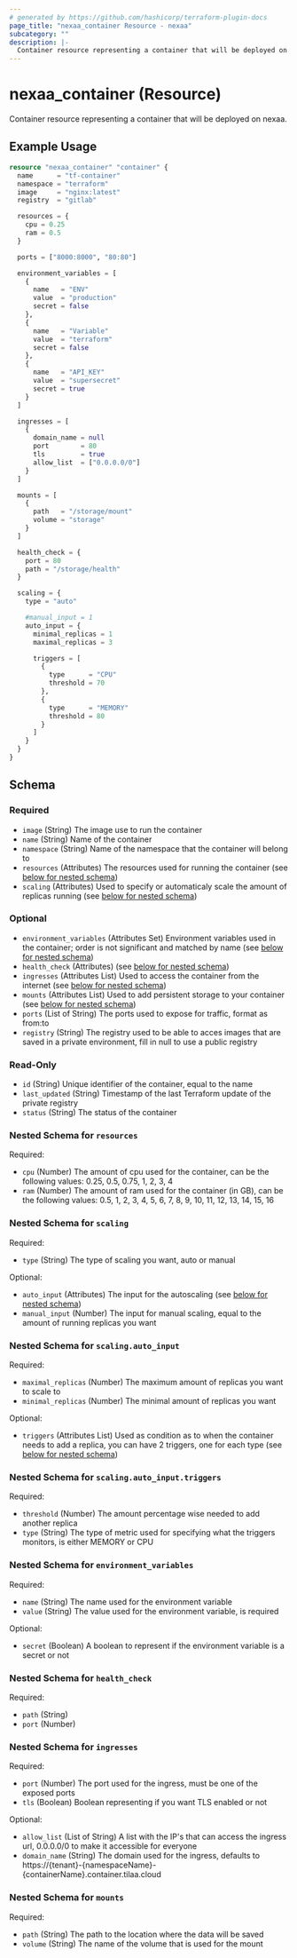 ```yaml
---
# generated by https://github.com/hashicorp/terraform-plugin-docs
page_title: "nexaa_container Resource - nexaa"
subcategory: ""
description: |-
  Container resource representing a container that will be deployed on nexaa.
---
```


# nexaa_container (Resource)

Container resource representing a container that will be deployed on nexaa.

## Example Usage

```terraform
resource "nexaa_container" "container" {
  name      = "tf-container"
  namespace = "terraform"
  image     = "nginx:latest"
  registry  = "gitlab"

  resources = {
    cpu = 0.25
    ram = 0.5
  }

  ports = ["8000:8000", "80:80"]

  environment_variables = [
    {
      name   = "ENV"
      value  = "production"
      secret = false
    },
    {
      name   = "Variable"
      value  = "terraform"
      secret = false
    },
    {
      name   = "API_KEY"
      value  = "supersecret"
      secret = true
    }
  ]

  ingresses = [
    {
      domain_name = null
      port        = 80
      tls         = true
      allow_list  = ["0.0.0.0/0"]
    }
  ]

  mounts = [
    {
      path   = "/storage/mount"
      volume = "storage"
    }
  ]

  health_check = {
    port = 80
    path = "/storage/health"
  }

  scaling = {
    type = "auto"

    #manual_input = 1
    auto_input = {
      minimal_replicas = 1
      maximal_replicas = 3

      triggers = [
        {
          type      = "CPU"
          threshold = 70
        },
        {
          type      = "MEMORY"
          threshold = 80
        }
      ]
    }
  }
}
```

<!-- schema generated by tfplugindocs -->
## Schema

### Required

- `image` (String) The image use to run the container
- `name` (String) Name of the container
- `namespace` (String) Name of the namespace that the container will belong to
- `resources` (Attributes) The resources used for running the container (see [below for nested schema](#nestedatt--resources))
- `scaling` (Attributes) Used to specify or automaticaly scale the amount of replicas running (see [below for nested schema](#nestedatt--scaling))

### Optional

- `environment_variables` (Attributes Set) Environment variables used in the container; order is not significant and matched by name (see [below for nested schema](#nestedatt--environment_variables))
- `health_check` (Attributes) (see [below for nested schema](#nestedatt--health_check))
- `ingresses` (Attributes List) Used to access the container from the internet (see [below for nested schema](#nestedatt--ingresses))
- `mounts` (Attributes List) Used to add persistent storage to your container (see [below for nested schema](#nestedatt--mounts))
- `ports` (List of String) The ports used to expose for traffic, format as from:to
- `registry` (String) The registry used to be able to acces images that are saved in a private environment, fill in null to use a public registry

### Read-Only

- `id` (String) Unique identifier of the container, equal to the name
- `last_updated` (String) Timestamp of the last Terraform update of the private registry
- `status` (String) The status of the container

<a id="nestedatt--resources"></a>
### Nested Schema for `resources`

Required:

- `cpu` (Number) The amount of cpu used for the container, can be the following values: 0.25, 0.5, 0.75, 1, 2, 3, 4
- `ram` (Number) The amount of ram used for the container (in GB), can be the following values: 0.5, 1, 2, 3, 4, 5, 6, 7, 8, 9, 10, 11, 12, 13, 14, 15, 16


<a id="nestedatt--scaling"></a>
### Nested Schema for `scaling`

Required:

- `type` (String) The type of scaling you want, auto or manual

Optional:

- `auto_input` (Attributes) The input for the autoscaling (see [below for nested schema](#nestedatt--scaling--auto_input))
- `manual_input` (Number) The input for manual scaling, equal to the amount of running replicas you want

<a id="nestedatt--scaling--auto_input"></a>
### Nested Schema for `scaling.auto_input`

Required:

- `maximal_replicas` (Number) The maximum amount of replicas you want to scale to
- `minimal_replicas` (Number) The minimal amount of replicas you want

Optional:

- `triggers` (Attributes List) Used as condition as to when the container needs to add a replica, you can have 2 triggers, one for each type (see [below for nested schema](#nestedatt--scaling--auto_input--triggers))

<a id="nestedatt--scaling--auto_input--triggers"></a>
### Nested Schema for `scaling.auto_input.triggers`

Required:

- `threshold` (Number) The amount percentage wise needed to add another replica
- `type` (String) The type of metric used for specifying what the triggers monitors, is either MEMORY or CPU




<a id="nestedatt--environment_variables"></a>
### Nested Schema for `environment_variables`

Required:

- `name` (String) The name used for the environment variable
- `value` (String) The value used for the environment variable, is required

Optional:

- `secret` (Boolean) A boolean to represent if the environment variable is a secret or not


<a id="nestedatt--health_check"></a>
### Nested Schema for `health_check`

Required:

- `path` (String)
- `port` (Number)


<a id="nestedatt--ingresses"></a>
### Nested Schema for `ingresses`

Required:

- `port` (Number) The port used for the ingress, must be one of the exposed ports
- `tls` (Boolean) Boolean representing if you want TLS enabled or not

Optional:

- `allow_list` (List of String) A list with the IP's that can access the ingress url, 0.0.0.0/0 to make it accessible for everyone
- `domain_name` (String) The domain used for the ingress, defaults to https://{tenant}-{namespaceName}-{containerName}.container.tilaa.cloud


<a id="nestedatt--mounts"></a>
### Nested Schema for `mounts`

Required:

- `path` (String) The path to the location where the data will be saved
- `volume` (String) The name of the volume that is used for the mount
